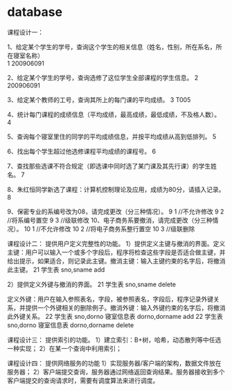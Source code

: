 # database

课程设计一：

1、给定某个学生的学号，查询这个学生的相关信息（姓名，性别，所在系名，所在寝室名称）  
		1 200906091
		
2、给定某个学生的学号，查询选修了这位学生全部课程的学生信息。
		2 200906091
		
3、给定某个教师的工号，查询其所上的每门课的平均成绩。
		3 T005
		
 4、统计每门课程的成绩信息（平均成绩，最高成绩，最低成绩，不及格人数）。
		4
		
5、查询每个寝室里住的同学的平均成绩信息，并按平均成绩从高到低排列。
		5
		
6、找出每个学生超过他选修课程平均成绩的课程号。
		6
		
7、查找那些选课不符合规定（即选课中同时选了某门课及其先行课）的学生姓名。
		7
		
8、朱红恒同学新选了课程：计算机控制理论及应用，成绩为80分，请插入记录。
		8
		
9、保密专业的系编号改为08，请完成更改（分三种情况）。
		9 1       //不允许修改
		9 2       //将系编号置空
		9 3       //级联修改
10、电子商务系要撤消，请完成更改（分三种情况）。
		10 1      //不允许修改
		10 2     //将电子商务系整行置空
		10 3     //级联删除
		
课程设计二：
提供用户定义完整性的功能。
1）提供定义主键与撤消的界面。定义主键：用户可以输入一个或多个字段后，程序将检查这些字段是否适合做主键，并给出提示，如果适合，则记录此主键。撤消主键：输入主键约束的名字后，将撤消此主键。
		21 学生表 sno,sname add
		
2）提供定义外键与撤消的界面。
		21 学生表 sno,sname delete

定义外键：用户在输入参照表名，字段，被参照表名，字段后，程序记录外键关系，并提供一个外键相关的删除例子。撤消外键：输入外键约束的名字后，将撤消此外键关系。
		22 学生表 sno,dorno 寝室信息表 dorno,dorname add
		22 学生表 sno,dorno 寝室信息表 dorno,dorname delete
		
		
课程设计三：
提供索引的功能。
1）建立索引：B+树，哈希，动态散列等中任选一种实现；
2）在某一个查询中利用索引；

课程设计四：
提供网络服务的功能
1）实现服务器/客户端的架构，数据文件放在服务器；
2）客户端提交查询，服务器通过网络返回查询结果。服务器接收到多个客户端提交的查询请求时，需要有调度算法来进行调度。
